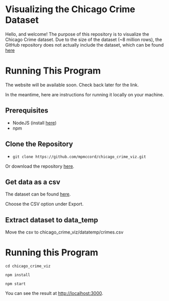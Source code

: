 # Visualizing the Chicago Crime Dataset

Hello, and welcome! The purpose of this repository is to visualize the Chicago Crime dataset.
Due to the size of the dataset (~8 million rows), the GitHub repository does not actually include the dataset, which can be found [here](https://data.cityofchicago.org/Public-Safety/Crimes-2001-to-Present/ijzp-q8t2/about_data)

# Running This Program
The website will be available soon. Check back later for the link.

In the meantime, here are instructions for running it locally on your machine.

## Prerequisites

-  NodeJS (install [here](https://nodejs.org/en))
-  npm

## Clone the Repository
-  `git clone https://github.com/mpmccord/chicago_crime_viz.git`

Or download the repository [here](https://github.com/mpmccord/chicago_crime_viz/archive/refs/heads/main.zip).

##  Get data as a csv

The dataset can be found [here](https://data.cityofchicago.org/Public-Safety/Crimes-2001-to-Present/ijzp-q8t2/about_data).

Choose the CSV option under Export.

##  Extract dataset to data_temp
Move the csv to chicago_crime_viz/datatemp/crimes.csv

# Running this Program

`cd chicago_crime_viz`

`npm install`

`npm start`

You can see the result at [http://localhost:3000](http://localhost:3000).